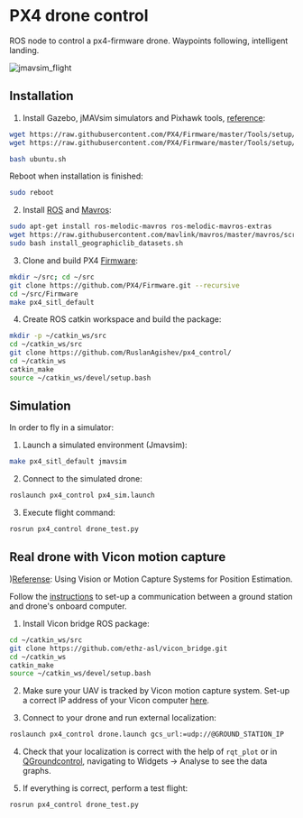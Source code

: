 # PX4 drone control
ROS node to control a px4-firmware drone. Waypoints following, intelligent landing.

![jmavsim_flight](https://github.com/RuslanAgishev/px4_control/blob/master/sim_flight.png)

## Installation
1. Install Gazebo, jMAVsim simulators and Pixhawk tools, [reference](https://dev.px4.io/master/en/setup/dev_env_linux_ubuntu.html):
```bash
wget https://raw.githubusercontent.com/PX4/Firmware/master/Tools/setup/ubuntu.sh
wget https://raw.githubusercontent.com/PX4/Firmware/master/Tools/setup/requirements.txt

bash ubuntu.sh
```
Reboot when installation is finished:
```bash
sudo reboot
```

2. Install [ROS](http://wiki.ros.org/ROS/Installation) and [Mavros](https://dev.px4.io/v1.9.0/en/ros/mavros_installation.html):
```bash
sudo apt-get install ros-melodic-mavros ros-melodic-mavros-extras
wget https://raw.githubusercontent.com/mavlink/mavros/master/mavros/scripts/install_geographiclib_datasets.sh
sudo bash install_geographiclib_datasets.sh
```
3. Clone and build PX4 [Firmware](https://dev.px4.io/v1.9.0/en/setup/building_px4.html):
```bash
mkdir ~/src; cd ~/src
git clone https://github.com/PX4/Firmware.git --recursive
cd ~/src/Firmware
make px4_sitl_default
```
4. Create ROS catkin workspace and build the package:
```bash
mkdir -p ~/catkin_ws/src
cd ~/catkin_ws/src
git clone https://github.com/RuslanAgishev/px4_control/
cd ~/catkin_ws
catkin_make
source ~/catkin_ws/devel/setup.bash
```

## Simulation
In order to fly in a simulator:

1. Launch a simulated environment (Jmavsim):
```bash
make px4_sitl_default jmavsim
```

2. Connect to the simulated drone:
```bash
roslaunch px4_control px4_sim.launch
```

3. Execute flight command:
```bash
rosrun px4_control drone_test.py
```

## Real drone with Vicon motion capture
)[Referense](https://dev.px4.io/v1.9.0/en/ros/external_position_estimation.html): Using Vision or Motion Capture Systems for Position Estimation.

Follow the [instructions](https://dev.px4.io/v1.9.0/en/companion_computer/pixhawk_companion.html) to set-up a communication between a ground station and drone's onboard computer.

1. Install Vicon bridge ROS package:
```bash
cd ~/catkin_ws/src
git clone https://github.com/ethz-asl/vicon_bridge.git
cd ~/catkin_ws
catkin_make
source ~/catkin_ws/devel/setup.bash
```

2. Make sure your UAV is tracked by Vicon motion capture system. Set-up a correct IP address of your Vicon computer [here](https://github.com/RuslanAgishev/px4_control/blob/master/launch/drone.launch#L9).

3. Connect to your drone and run external localization:
```bash
roslaunch px4_control drone.launch gcs_url:=udp://@GROUND_STATION_IP
```

4. Check that your localization is correct with the help of ```rqt_plot``` or in [QGroundcontrol](http://qgroundcontrol.com/), navigating to Widgets -> Analyse to see the data graphs.

5. If everything is correct, perform a test flight:
```bash
rosrun px4_control drone_test.py
```
